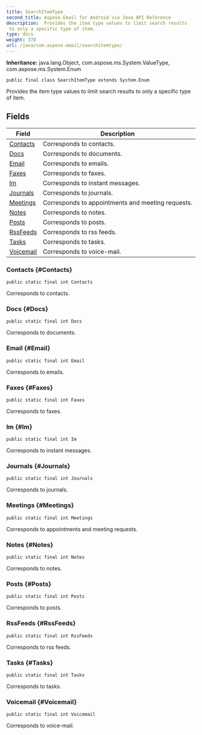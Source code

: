 ```yaml
---
title: SearchItemType
second_title: Aspose.Email for Android via Java API Reference
description:  Provides the item type values to limit search results
 to only a specific type of item.
type: docs
weight: 378
url: /java/com.aspose.email/searchitemtype/
---
```

**Inheritance:**
java.lang.Object, com.aspose.ms.System.ValueType, com.aspose.ms.System.Enum
```
public final class SearchItemType extends System.Enum
```

Provides the item type values to limit search results to only a specific type of item.
## Fields

| Field | Description |
| --- | --- |
| [Contacts](#Contacts) | Corresponds to contacts. |
| [Docs](#Docs) | Corresponds to documents. |
| [Email](#Email) | Corresponds to emails. |
| [Faxes](#Faxes) | Corresponds to faxes. |
| [Im](#Im) | Corresponds to instant messages. |
| [Journals](#Journals) | Corresponds to journals. |
| [Meetings](#Meetings) | Corresponds to appointments and meeting requests. |
| [Notes](#Notes) | Corresponds to notes. |
| [Posts](#Posts) | Corresponds to posts. |
| [RssFeeds](#RssFeeds) | Corresponds to rss feeds. |
| [Tasks](#Tasks) | Corresponds to tasks. |
| [Voicemail](#Voicemail) | Corresponds to voice-mail. |
### Contacts {#Contacts}
```
public static final int Contacts
```


Corresponds to contacts.

### Docs {#Docs}
```
public static final int Docs
```


Corresponds to documents.

### Email {#Email}
```
public static final int Email
```


Corresponds to emails.

### Faxes {#Faxes}
```
public static final int Faxes
```


Corresponds to faxes.

### Im {#Im}
```
public static final int Im
```


Corresponds to instant messages.

### Journals {#Journals}
```
public static final int Journals
```


Corresponds to journals.

### Meetings {#Meetings}
```
public static final int Meetings
```


Corresponds to appointments and meeting requests.

### Notes {#Notes}
```
public static final int Notes
```


Corresponds to notes.

### Posts {#Posts}
```
public static final int Posts
```


Corresponds to posts.

### RssFeeds {#RssFeeds}
```
public static final int RssFeeds
```


Corresponds to rss feeds.

### Tasks {#Tasks}
```
public static final int Tasks
```


Corresponds to tasks.

### Voicemail {#Voicemail}
```
public static final int Voicemail
```


Corresponds to voice-mail.

